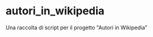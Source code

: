 autori_in_wikipedia
===================

Una raccolta di script per il progetto "Autori in Wikipedia"
